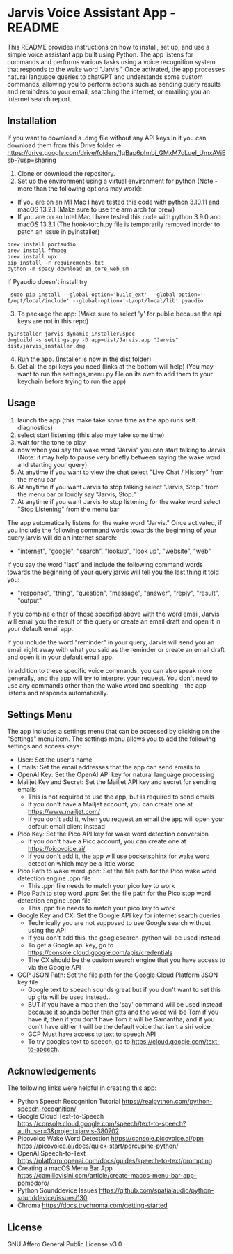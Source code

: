 # Jarvis Voice Assistant App - README

This README provides instructions on how to install, set up, and use a simple voice assistant app built using Python. The app listens for commands and performs various tasks using a voice recognition system that responds to the wake word "Jarvis." Once activated, the app processes natural language queries to chatGPT and understands some custom commands, allowing you to perform actions such as sending query results and reminders to your email, searching the internet, or emailing you an internet search report.

## Installation
If you want to download a .dmg file without any API keys in it you can download them from this Drive folder -> https://drive.google.com/drive/folders/1gBap6phnbj_GMxM7oLueI_UmxAVjEsb-?usp=sharing
1. Clone or download the repository.
2. Set up the environment using a virtual environment for python (Note - more than the following options may work):
- If you are on an M1 Mac I have tested this code with python 3.10.11 and macOS 13.2.1 (Make sure to use the arm arch for brew)
- If you are on an Intel Mac I have tested this code with python 3.9.0 and macOS 13.3.1 (The hook-torch.py file is temporarily removed inorder to patch an issue in pyinstaller)
```
brew install portaudio
brew install ffmpeg
brew install upx
pip install -r requirements.txt
python -m spacy download en_core_web_sm
```
If Pyaudio doesn't install try
```
 sudo pip install --global-option='build_ext' --global-option='-I/opt/local/include' --global-option='-L/opt/local/lib' pyaudio
```
3. To package the app:
   (Make sure to select 'y' for public because the api keys are not in this repo)
```
pyinstaller jarvis_dynamic_installer.spec
dmgbuild -s settings.py -D app=dist/Jarvis.app "Jarvis" dist/jarvis_installer.dmg
```
4. Run the app. (Installer is now in the dist folder)
5. Get all the api keys you need (links at the bottom will help)
(You may want to run the settings_menu.py file on its own to add them to your keychain before trying to run the app)

   
## Usage

1. launch the app (this make take some time as the app runs self diagnostics)
2. select start listening (this also may take some time)
3. wait for the tone to play
4. now when you say the wake word "Jarvis" you can start talking to Jarvis (Note: it may help to pause very briefly between saying the wake word and starting your query)
5. At anytime if you want to view the chat select "Live Chat / History" from the menu bar
6. At anytime if you want Jarvis to stop talking select "Jarvis, Stop." from the menu bar or loudly say "Jarvis, Stop."
7. At anytime if you want Jarvis to stop listening for the wake word select "Stop Listening" from the menu bar

The app automatically listens for the wake word "Jarvis." 
Once activated, if you include the following command words towards the beginning of your query jarvis will do an internet search:
- "internet", "google", "search", "lookup", "look up", "website", "web"

If you say the word "last" and include the following command words towards the beginning of your query jarvis will tell you the last thing it told you:
- "response", "thing", "question", "message", "answer", "reply", "result", "output"

If you combine either of those specified above with the word email, Jarvis will email you the result of the query or create an email draft and open it in your default email app.

If you include the word "reminder" in your query, Jarvis will send you an email right away with what you said as the reminder or create an email draft and open it in your default email app.

In addition to these specific voice commands, you can also speak more generally, and the app will try to interpret your request. You don't need to use any commands other than the wake word and speaking - the app listens and responds automatically.

## Settings Menu

The app includes a settings menu that can be accessed by clicking on the "Settings" menu item. The settings menu allows you to add the following settings and access keys:

- User: Set the user's name
- Emails: Set the email addresses that the app can send emails to
- OpenAI Key: Set the OpenAI API key for natural language processing
- Mailjet Key and Secret: Set the Mailjet API key and secret for sending emails
    - This is not required to use the app, but is required to send emails
    - If you don't have a Mailjet account, you can create one at https://www.mailjet.com/
    - If you don't add it, when you request an email the app will open your default email client instead
- Pico Key: Set the Pico API key for wake word detection conversion
    - If you don't have a Pico account, you can create one at https://picovoice.ai/
    - If you don't add it, the app will use pocketsphinx for wake word detection which may be a little worse
- Pico Path to wake word .ppn: Set the file path for the Pico wake word detection engine .ppn file
    - This .ppn file needs to match your pico key to work 
- Pico Path to stop word .ppn: Set the file path for the Pico stop word detection engine .ppn file
    - This .ppn file needs to match your pico key to work 
- Google Key and CX: Set the Google API key for internet search queries
    - Technically you are not supposed to use Google search without using the API
    - If you don't add this, the googlesearch-python will be used instead
    - To get a Google api key, go to https://console.cloud.google.com/apis/credentials
    - The CX should be the custom search engine that you have access to via the Google API
- GCP JSON Path: Set the file path for the Google Cloud Platform JSON key file
    - Google text to speach sounds great but if you don't want to set this up gtts will be used instead...
    - BUT if you have a mac then the 'say' command will be used instead because it sounds better than gtts and the voice will be Tom if you have it, then if you don't have Tom it will be Samantha, and if you don't have either it will be the default voice that isn't a siri voice
    - GCP Must have access to text to speech API
    - To try googles text to speech, go to https://cloud.google.com/text-to-speech.

## Acknowledgements

The following links were helpful in creating this app:

- Python Speech Recognition Tutorial https://realpython.com/python-speech-recognition/
- Google Cloud Text-to-Speech https://console.cloud.google.com/speech/text-to-speech?authuser=3&project=jarvis-380702
- Picovoice Wake Word Detection https://console.picovoice.ai/ppn https://picovoice.ai/docs/quick-start/porcupine-python/
- OpenAI Speech-to-Text https://platform.openai.com/docs/guides/speech-to-text/prompting
- Creating a macOS Menu Bar App https://camillovisini.com/article/create-macos-menu-bar-app-pomodoro/
- Python Sounddevice Issues https://github.com/spatialaudio/python-sounddevice/issues/130
- Chroma https://docs.trychroma.com/getting-started

## License
GNU Affero General Public License v3.0
